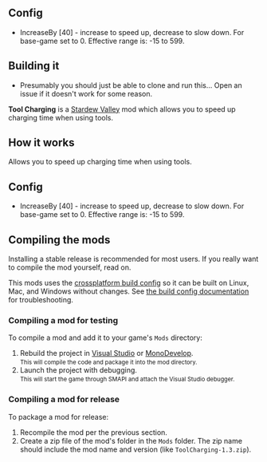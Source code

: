 ## Config
* IncreaseBy [40] - increase to speed up, decrease to slow down. For base-game set to 0. Effective range is: -15 to 599.

## Building it
* Presumably you should just be able to clone and run this... Open an issue if it doesn't work for some reason.

**Tool Charging** is a [Stardew Valley](http://stardewvalley.net/) mod which allows you to speed up charging time when using tools.

## How it works
Allows you to speed up charging time when using tools.

## Config
* IncreaseBy [40] - increase to speed up, decrease to slow down. For base-game set to 0. Effective range is: -15 to 599.

## Compiling the mods
Installing a stable release is recommended for most users. If you really want to compile the mod
yourself, read on.

This mods uses the [crossplatform build config](https://github.com/Pathoschild/Stardew.ModBuildConfig#readme)
so it can be built on Linux, Mac, and Windows without changes. See [the build config documentation](https://github.com/Pathoschild/Stardew.ModBuildConfig#readme)
for troubleshooting.

### Compiling a mod for testing
To compile a mod and add it to your game's `Mods` directory:

1. Rebuild the project in [Visual Studio](https://www.visualstudio.com/vs/community/) or [MonoDevelop](http://www.monodevelop.com/).  
   <small>This will compile the code and package it into the mod directory.</small>
2. Launch the project with debugging.  
   <small>This will start the game through SMAPI and attach the Visual Studio debugger.</small>

### Compiling a mod for release
To package a mod for release:

1. Recompile the mod per the previous section.
2. Create a zip file of the mod's folder in the `Mods` folder. The zip name should include the
   mod name and version (like `ToolCharging-1.3.zip`).
